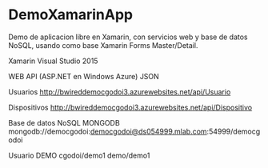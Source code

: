 # DemoXamarinApp
Demo de aplicacion libre en Xamarin, con servicios web y base de datos NoSQL, usando como base Xamarin Forms Master/Detail.

Xamarin Visual Studio 2015

WEB API (ASP.NET en Windows Azure) JSON

Usuarios
  http://bwireddemocgodoi3.azurewebsites.net/api/Usuario

Dispositivos
  http://bwireddemocgodoi3.azurewebsites.net/api/Dispositivo


Base de datos NoSQL MONGODB
  mongodb://democgodoi:democgodoi@ds054999.mlab.com:54999/democgodoi
	
	
Usuario DEMO
cgodoi/demo1
demo/demo1
